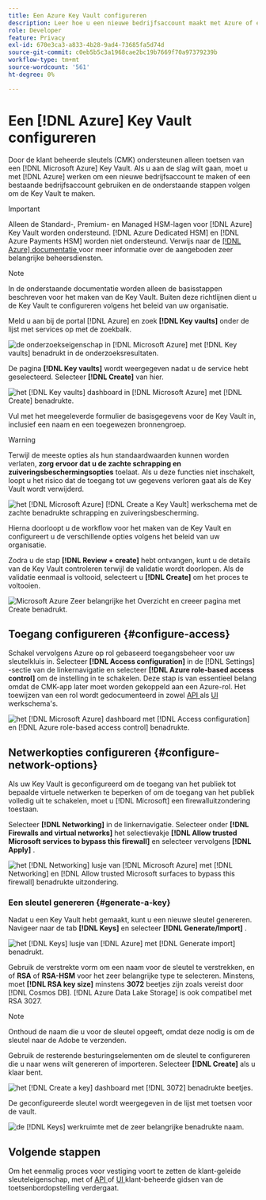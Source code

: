 ```yaml
---
title: Een Azure Key Vault configureren
description: Leer hoe u een nieuwe bedrijfsaccount maakt met Azure of een bestaande bedrijfsaccount gebruikt en de Key Vault maakt.
role: Developer
feature: Privacy
exl-id: 670e3ca3-a833-4b28-9ad4-73685fa5d74d
source-git-commit: c0eb5b5c3a1968cae2bc19b7669f70a97379239b
workflow-type: tm+mt
source-wordcount: '561'
ht-degree: 0%

---
```


# Een [!DNL Azure] Key Vault configureren

Door de klant beheerde sleutels (CMK) ondersteunen alleen toetsen van een [!DNL Microsoft Azure] Key Vault. Als u aan de slag wilt gaan, moet u met [!DNL Azure] werken om een nieuwe bedrijfsaccount te maken of een bestaande bedrijfsaccount gebruiken en de onderstaande stappen volgen om de Key Vault te maken.

>[!IMPORTANT]
>
>Alleen de Standard-, Premium- en Managed HSM-lagen voor [!DNL Azure] Key Vault worden ondersteund. [!DNL Azure Dedicated HSM] en [!DNL Azure Payments HSM] worden niet ondersteund. Verwijs naar de [[!DNL Azure]  documentatie ](https://learn.microsoft.com/en-us/azure/security/fundamentals/key-management#azure-key-management-services) voor meer informatie over de aangeboden zeer belangrijke beheersdiensten.

>[!NOTE]
>
>In de onderstaande documentatie worden alleen de basisstappen beschreven voor het maken van de Key Vault. Buiten deze richtlijnen dient u de Key Vault te configureren volgens het beleid van uw organisatie.

Meld u aan bij de portal [!DNL Azure] en zoek **[!DNL Key vaults]** onder de lijst met services op met de zoekbalk.

![ de onderzoekseigenschap in [!DNL Microsoft Azure] met [!DNL Key vaults] benadrukt in de onderzoeksresultaten.](../../images/governance-privacy-security/customer-managed-keys/access-key-vaults.png)

De pagina **[!DNL Key vaults]** wordt weergegeven nadat u de service hebt geselecteerd. Selecteer **[!DNL Create]** van hier.

![ het [!DNL Key vaults] dashboard in [!DNL Microsoft Azure] met [!DNL Create] benadrukte.](../../images/governance-privacy-security/customer-managed-keys/create-key-vault.png)

Vul met het meegeleverde formulier de basisgegevens voor de Key Vault in, inclusief een naam en een toegewezen bronnengroep.

>[!WARNING]
>
>Terwijl de meeste opties als hun standaardwaarden kunnen worden verlaten, **zorg ervoor dat u de zachte schrapping en zuiveringsbeschermingsopties** toelaat. Als u deze functies niet inschakelt, loopt u het risico dat de toegang tot uw gegevens verloren gaat als de Key Vault wordt verwijderd.
>
>![ het [!DNL Microsoft Azure] [!DNL Create a Key Vault] werkschema met de zachte benadrukte schrapping en zuiveringsbescherming.](../../images/governance-privacy-security/customer-managed-keys/basic-config.png)

Hierna doorloopt u de workflow voor het maken van de Key Vault en configureert u de verschillende opties volgens het beleid van uw organisatie.

Zodra u de stap **[!DNL Review + create]** hebt ontvangen, kunt u de details van de Key Vault controleren terwijl de validatie wordt doorlopen. Als de validatie eenmaal is voltooid, selecteert u **[!DNL Create]** om het proces te voltooien.

![ Microsoft Azure Zeer belangrijke het Overzicht en creeer pagina met Create benadrukt.](../../images/governance-privacy-security/customer-managed-keys/finish-creation.png)

## Toegang configureren {#configure-access}

Schakel vervolgens Azure op rol gebaseerd toegangsbeheer voor uw sleutelkluis in. Selecteer **[!DNL Access configuration]** in de [!DNL Settings] -sectie van de linkernavigatie en selecteer **[!DNL Azure role-based access control]** om de instelling in te schakelen. Deze stap is van essentieel belang omdat de CMK-app later moet worden gekoppeld aan een Azure-rol. Het toewijzen van een rol wordt gedocumenteerd in zowel [ API ](./api-set-up.md#assign-to-role) als [ UI ](./ui-set-up.md#assign-to-role) werkschema&#39;s.

![ het [!DNL Microsoft Azure] dashboard met [!DNL Access configuration] en [!DNL Azure role-based access control] benadrukte.](../../images/governance-privacy-security/customer-managed-keys/access-configuration.png)

## Netwerkopties configureren {#configure-network-options}

Als uw Key Vault is geconfigureerd om de toegang van het publiek tot bepaalde virtuele netwerken te beperken of om de toegang van het publiek volledig uit te schakelen, moet u [!DNL Microsoft] een firewalluitzondering toestaan.

Selecteer **[!DNL Networking]** in de linkernavigatie. Selecteer onder **[!DNL Firewalls and virtual networks]** het selectievakje **[!DNL Allow trusted Microsoft services to bypass this firewall]** en selecteer vervolgens **[!DNL Apply]** .

![ het [!DNL Networking] lusje van [!DNL Microsoft Azure] met [!DNL Networking] en [!DNL Allow trusted Microsoft surfaces to bypass this firewall] benadrukte uitzondering.](../../images/governance-privacy-security/customer-managed-keys/networking.png)

### Een sleutel genereren {#generate-a-key}

Nadat u een Key Vault hebt gemaakt, kunt u een nieuwe sleutel genereren. Navigeer naar de tab **[!DNL Keys]** en selecteer **[!DNL Generate/Import]** .

![ het [!DNL Keys] lusje van [!DNL Azure] met [!DNL Generate import] benadrukt.](../../images/governance-privacy-security/customer-managed-keys/view-keys.png)

Gebruik de verstrekte vorm om een naam voor de sleutel te verstrekken, en of **RSA** of **RSA-HSM** voor het zeer belangrijke type te selecteren. Minstens, moet **[!DNL RSA key size]** minstens **3072** beetjes zijn zoals vereist door [!DNL Cosmos DB]. [!DNL Azure Data Lake Storage] is ook compatibel met RSA 3027.

>[!NOTE]
>
>Onthoud de naam die u voor de sleutel opgeeft, omdat deze nodig is om de sleutel naar de Adobe te verzenden.

Gebruik de resterende besturingselementen om de sleutel te configureren die u naar wens wilt genereren of importeren. Selecteer **[!DNL Create]** als u klaar bent.

![ het [!DNL Create a key] dashboard met [!DNL 3072] benadrukte beetjes.](../../images/governance-privacy-security/customer-managed-keys/configure-key.png)

De geconfigureerde sleutel wordt weergegeven in de lijst met toetsen voor de vault.

![ de [!DNL Keys] werkruimte met de zeer belangrijke benadrukte naam.](../../images/governance-privacy-security/customer-managed-keys/key-added.png)

## Volgende stappen

Om het eenmalig proces voor vestiging voort te zetten de klant-geleide sleuteleigenschap, met of [ API ](./api-set-up.md) of [ UI ](./ui-set-up.md) klant-beheerde gidsen van de toetsenbordopstelling verdergaat.
